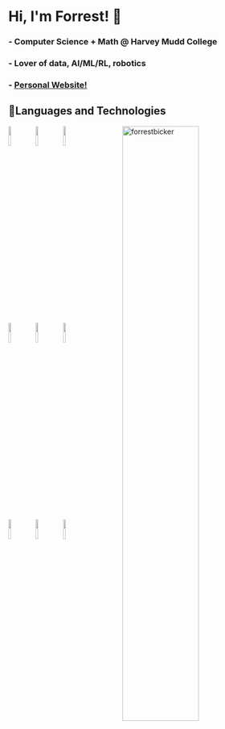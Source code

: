 


# Hi, I'm Forrest! 👋
### - Computer Science + Math @ Harvey Mudd College
### - Lover of data, AI/ML/RL, robotics
### - [Personal Website!](https://forrestbicker.com)
## 🎈Languages and Technologies
<p>
<img align="right" width="55%" src="https://github-readme-stats.vercel.app/api?username=forrestbicker&amp;show_icons=true&amp;locale=en&amp;hide=issues" alt="forrestbicker">
  <code><img width="10%" src="https://www.vectorlogo.zone/logos/python/python-ar21.svg"></code>
  <code><img width="10%" src="https://www.vectorlogo.zone/logos/java/java-ar21.svg"></code>
  <code><img width="10%" src="https://www.vectorlogo.zone/logos/typescriptlang/typescriptlang-ar21.svg"></code>
  <br>
  <code><img width="10%" src="https://www.vectorlogo.zone/logos/tcl/tcl-ar21.svg"></code>
  <code><img width="10%" src="https://www.vectorlogo.zone/logos/javascript/javascript-ar21.svg"></code>
  <code><img width="10%" src="https://www.vectorlogo.zone/logos/w3_html5/w3_html5-ar21.svg"></code>
  <br>
  <code><img width="10%" src="https://upload.vectorlogo.zone/logos/pydata_pandas/images/3379b038-0796-45fe-8467-3fba66c10b70.svg"></code>
  <code><img width="10%" src="https://www.vectorlogo.zone/logos/pytorch/pytorch-ar21.svg"></code>
  <code><img width="10%" src="https://www.vectorlogo.zone/logos/opencv/opencv-ar21.svg"></code>
</p>
